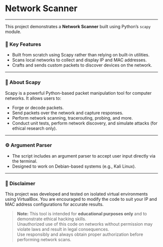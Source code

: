 # Network Scanner

---

This project demonstrates a **Network Scanner** built using Python’s `scapy` module.

### 📡 Key Features

- Built from scratch using Scapy rather than relying on built-in utilities.
- Scans local networks to collect and display IP and MAC addresses.
- Crafts and sends custom packets to discover devices on the network.

---

### 🧰 About Scapy

Scapy is a powerful Python-based packet manipulation tool for computer networks. It allows users to:

- Forge or decode packets.
- Send packets over the network and capture responses.
- Perform network scanning, tracerouting, probing, and more.
- Conduct unit tests, perform network discovery, and simulate attacks (for ethical research only).

---

### ⚙️ Argument Parser

- The script includes an argument parser to accept user input directly via the terminal.
- Designed to work on Debian-based systems (e.g., Kali Linux).

---

### 📌 Disclaimer

This project was developed and tested on isolated virtual environments using VirtualBox. You are encouraged to modify the code to suit your IP and MAC address configurations for accurate results.

> **Note:** This tool is intended for **educational purposes only** and to demonstrate ethical hacking skills.  
> Unauthorized use of this code on networks without permission may violate laws and result in legal consequences.  
> Use responsibly and always obtain proper authorization before performing network scans.
